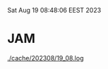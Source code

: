 Sat Aug 19 08:48:06 EEST 2023
# JAM
<a href='./cache/202308/19_08.log'>./cache/202308/19_08.log</a>
